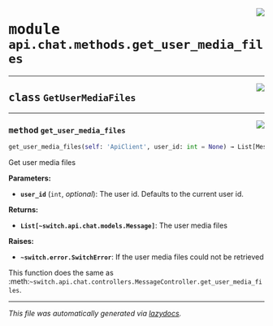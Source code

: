 <!-- markdownlint-disable -->

<a href="https://github.com/switchcollab/Switch-Bots-Python-Library/tree/main/src/switch/api/chat/methods/get_user_media_files.py#L0"><img align="right" src="https://img.shields.io/badge/-source-cccccc?style=flat-square"/></a>

# <kbd>module</kbd> `api.chat.methods.get_user_media_files`






---

<a href="https://github.com/switchcollab/Switch-Bots-Python-Library/tree/main/src/switch/api/chat/methods/get_user_media_files.py#L6"><img align="right" src="https://img.shields.io/badge/-source-cccccc?style=flat-square"/></a>

## <kbd>class</kbd> `GetUserMediaFiles`







---

<a href="https://github.com/switchcollab/Switch-Bots-Python-Library/tree/main/src/switch/api/chat/methods/get_user_media_files.py#L7"><img align="right" src="https://img.shields.io/badge/-source-cccccc?style=flat-square"/></a>

### <kbd>method</kbd> `get_user_media_files`

```python
get_user_media_files(self: 'ApiClient', user_id: int = None) → List[Message]
```

Get user media files 





**Parameters:**
 
 - <b>`user_id`</b> (``int``, *optional*):  The user id. Defaults to the current user id. 



**Returns:**
 
 - <b>```List[~switch.api.chat.models.Message]```</b>:  The user media files 



**Raises:**
 
 - <b>```~switch.error.SwitchError```</b>:  If the user media files could not be retrieved 

This function does the same as :meth:`~switch.api.chat.controllers.MessageController.get_user_media_files`. 




---

_This file was automatically generated via [lazydocs](https://github.com/ml-tooling/lazydocs)._

